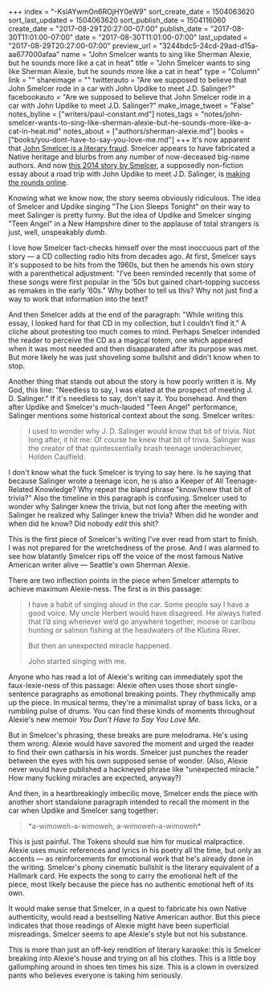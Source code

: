 +++
index = "-KslAYwmOn6ROjHY0eW9"
sort_create_date = 1504063620
sort_last_updated = 1504063620
sort_publish_date = 1504116060
create_date = "2017-08-29T20:27:00-07:00"
publish_date = "2017-08-30T11:01:00-07:00"
date = "2017-08-30T11:01:00-07:00"
last_updated = "2017-08-29T20:27:00-07:00"
preview_url = "3244bdc5-24cd-29ad-d15a-aa677000afaa"
name = "John Smelcer wants to sing like Sherman Alexie, but he sounds more like a cat in heat"
title = "John Smelcer wants to sing like Sherman Alexie, but he sounds more like a cat in heat"
type = "Column"
link = ""
shareimage = ""
twitterauto = "Are we supposed to believe that John Smelcer rode in a car with John Updike to meet J.D. Salinger?"
facebookauto = "Are we supposed to believe that John Smelcer rode in a car with John Updike to meet J.D. Salinger?"
make_image_tweet = "False"
notes_byline = ["writers/paul-constant.md"]
notes_tags = "notes/john-smelcer-wants-to-sing-like-sherman-alexie-but-he-sounds-more-like-a-cat-in-heat.md"
notes_about = ["authors/sherman-alexie.md"]
books = ["books/you-dont-have-to-say-you-love-me.md"]
+++
It's now apparent that [John Smelcer is a literary fraud](http://www.seattlereviewofbooks.com/notes/2017/08/28/i-just-want-to-go-on-the-record-in-case-i-unexpectedly-die-that-i-havent-read-any-book-by-john-smelcer/). Smelcer appears to have fabricated a Native heritage and blurbs from any number of now-deceased big-name authors. And now [this 2014 story by Smelcer](http://old.ragazine.cc/2012/12/smelcer-updike/), a supposedly non-fiction essay about a road trip with John Updike to meet J.D. Salinger, is [making the rounds online](https://mobile.twitter.com/StribBooks/status/902627766771769344).

Knowing what we know now, the story seems obviously ridiculous. The idea of Smelcer and Updike singing "The Lion Sleeps Tonight" on their way to meet Salinger is pretty funny. But the idea of Updike and Smelcer singing "Teen Angel" in a New Hampshire diner to the applause of total strangers is just, well, unspeakably *dumb*. 

I love how Smelcer fact-checks himself over the most inoccuous part of the story — a CD collecting radio hits from decades ago. At first, Smelcer says it's supposed to be hits from the 1960s, but then he amends his own story with a parenthetical adjustment: "I’ve been reminded recently that some of these songs were first popular in the ’50s but gained chart-topping success as remakes in the early ’60s." Why bother to tell us this? Why not just find a way to work that information into the text? 

And then Smelcer adds at the end of the paragraph: "While writing this essay, I looked hard for that CD in my collection, but I couldn’t find it." A cliche about protesting too much comes to mind. Perhaps Smelcer intended the reader to perceive the CD as a magical totem, one which appeared when it was most needed and then disapparated after its purpose was met. But more likely he was just shoveling some bullshit and didn't know when to stop.

Another thing that stands out about the story is how poorly written it is. My God, this line: "Needless to say, I was elated at the prospect of meeting J. D. Salinger." If it's needless to say, don't say it. You bonehead. And then after Updike and Smelcer's much-lauded "Teen Angel" performance, Salinger mentions some historical context about the song. Smelcer writes:

<blockquote>I used to wonder why J. D. Salinger would know that bit of trivia. Not long after, it hit me: Of course he knew that bit of trivia. Salinger was the creator of that quintessentially brash teenage underachiever, Holden Caulfield.</blockquote>

I don't know what the fuck Smelcer is trying to say here. Is he saying that because Salinger wrote a teenage icon, he is also a Keeper of All Teenage-Related Knowledge? Why repeat the bland phrase "know/knew that bit of trivia?" Also the timeline in this paragraph is confusing. Smelcer used to wonder why Salinger knew the trivia, but not long after the meeting with Salinger he realized why Salinger knew the trivia? When did he wonder and when did he know? Did nobody *edit* this shit?

This is the first piece of Smelcer's writing I've ever read from start to finish. I was not prepared for the wretchedness of the prose. And I was alarmed to see how blatantly Smelcer rips off the voice of the most famous Native American writer alive — Seattle's own Sherman Alexie. 

There are two inflection points in the piece when Smelcer attempts to achieve maximum Alexie-ness. The first is in this passage:

<blockquote><p>I have a habit of singing aloud in the car. Some people say I have a good voice. My uncle Herbert would have disagreed. He always hated that I’d sing whenever we’d go anywhere together, moose or caribou hunting or salmon fishing at the headwaters of the Klutina River.</p>

<p>But then an unexpected miracle happened.</p>

<p>John started singing with me.</p></blockquote>

Anyone who has read a lot of Alexie's writing can immediately spot the faux-lexie-ness of this passage: Alexie often uses those short single-sentence paragraphs as emotional breaking points. They rhythmically amp up the piece. In musical terms, they're a minimalist spray of bass licks, or a rumbling pulse of drums. You can find these kinds of moments throughout Alexie's new memoir *You Don't Have to Say You Love Me*.

But in Smelcer's phrasing, these breaks are pure melodrama. He's using them wrong. Alexie would have savored the moment and urged the reader to find their own catharsis in his words. Smelcer just punches the reader between the eyes with his own supposed sense of wonder. (Also, Alexie never would have published a hackneyed phrase like "unexpected miracle." How many fucking miracles are expected, anyway?)

And then, in a heartbreakingly imbecilic move, Smelcer ends the piece with another short standalone paragraph intended to recall the moment in the car when Updike and Smelcer sang together:

<blockquote>*a-wimoweh-a-wimoweh, a-wimoweh-a-wimoweh*</blockquote>

This is just painful. The Tokens should sue him for musical malpractice. Alexie uses music references and lyrics in his poetry all the time, but only as accents — as reinforcements for emotional work that he's already done in the writing. Smelcer's phony cinematic bullshit is the literary equivalent of a Hallmark card. He expects the song to carry the emotional heft of the piece, most likely because the piece has no authentic emotional heft of its own. 

It would make sense that Smelcer, in a quest to fabricate his own Native authenticity, would read a bestselling Native American author. But this piece indicates that those readings of Alexie might have been superficial misreadings. Smelcer seems to ape Alexie's style but not his substance. 

This is more than just an off-key rendition of literary karaoke: this is Smelcer breaking into Alexie's house and trying on all his clothes. This is a little boy gallumphing around in shoes ten times his size. This is a clown in oversized pants who believes everyone is taking him seriously.